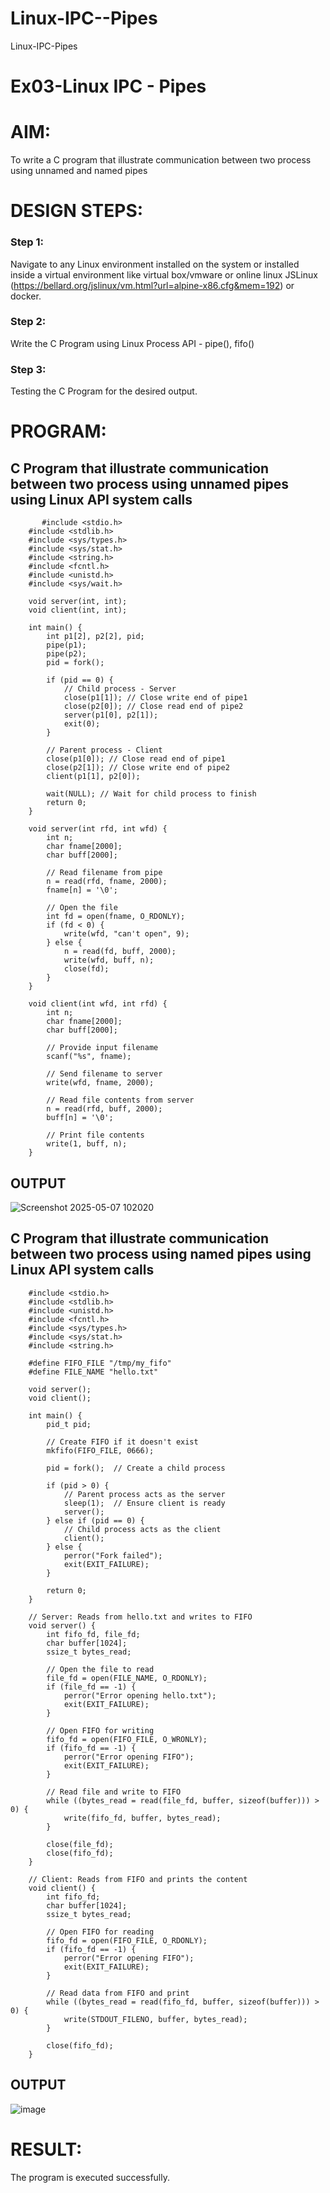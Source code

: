 # Linux-IPC--Pipes
Linux-IPC-Pipes


# Ex03-Linux IPC - Pipes

# AIM:
To write a C program that illustrate communication between two process using unnamed and named pipes

# DESIGN STEPS:

### Step 1:

Navigate to any Linux environment installed on the system or installed inside a virtual environment like virtual box/vmware or online linux JSLinux (https://bellard.org/jslinux/vm.html?url=alpine-x86.cfg&mem=192) or docker.

### Step 2:

Write the C Program using Linux Process API - pipe(), fifo()

### Step 3:

Testing the C Program for the desired output. 

# PROGRAM:

## C Program that illustrate communication between two process using unnamed pipes using Linux API system calls
```
       #include <stdio.h>
    #include <stdlib.h>
    #include <sys/types.h> 
    #include <sys/stat.h> 
    #include <string.h> 
    #include <fcntl.h> 
    #include <unistd.h>
    #include <sys/wait.h>

    void server(int, int); 
    void client(int, int); 

    int main() { 
        int p1[2], p2[2], pid; 
        pipe(p1); 
        pipe(p2); 
        pid = fork(); 

        if (pid == 0) { 
            // Child process - Server
            close(p1[1]); // Close write end of pipe1
            close(p2[0]); // Close read end of pipe2
            server(p1[0], p2[1]); 
            exit(0);
        } 

        // Parent process - Client
        close(p1[0]); // Close read end of pipe1
        close(p2[1]); // Close write end of pipe2
        client(p1[1], p2[0]); 
        
        wait(NULL); // Wait for child process to finish
        return 0; 
    } 

    void server(int rfd, int wfd) { 
        int n; 
        char fname[2000]; 
        char buff[2000];

        // Read filename from pipe
        n = read(rfd, fname, 2000);
        fname[n] = '\0';

        // Open the file
        int fd = open(fname, O_RDONLY);
        if (fd < 0) { 
            write(wfd, "can't open", 9); 
        } else { 
            n = read(fd, buff, 2000); 
            write(wfd, buff, n); 
            close(fd);
        } 
    }

    void client(int wfd, int rfd) {
        int n; 
        char fname[2000];
        char buff[2000];

        // Provide input filename
        scanf("%s", fname);

        // Send filename to server
        write(wfd, fname, 2000);

        // Read file contents from server
        n = read(rfd, buff, 2000);
        buff[n] = '\0';

        // Print file contents
        write(1, buff, n);
    }
```





## OUTPUT
![Screenshot 2025-05-07 102020](https://github.com/user-attachments/assets/46b88701-7ae8-4d5b-bf6b-344e4328c4c7)

## C Program that illustrate communication between two process using named pipes using Linux API system calls

```
    #include <stdio.h>
    #include <stdlib.h>
    #include <unistd.h>
    #include <fcntl.h>
    #include <sys/types.h>
    #include <sys/stat.h>
    #include <string.h>

    #define FIFO_FILE "/tmp/my_fifo"
    #define FILE_NAME "hello.txt"

    void server();
    void client();

    int main() {
        pid_t pid;

        // Create FIFO if it doesn't exist
        mkfifo(FIFO_FILE, 0666);

        pid = fork();  // Create a child process

        if (pid > 0) {
            // Parent process acts as the server
            sleep(1);  // Ensure client is ready
            server();
        } else if (pid == 0) {
            // Child process acts as the client
            client();
        } else {
            perror("Fork failed");
            exit(EXIT_FAILURE);
        }

        return 0;
    }

    // Server: Reads from hello.txt and writes to FIFO
    void server() {
        int fifo_fd, file_fd;
        char buffer[1024];
        ssize_t bytes_read;

        // Open the file to read
        file_fd = open(FILE_NAME, O_RDONLY);
        if (file_fd == -1) {
            perror("Error opening hello.txt");
            exit(EXIT_FAILURE);
        }

        // Open FIFO for writing
        fifo_fd = open(FIFO_FILE, O_WRONLY);
        if (fifo_fd == -1) {
            perror("Error opening FIFO");
            exit(EXIT_FAILURE);
        }

        // Read file and write to FIFO
        while ((bytes_read = read(file_fd, buffer, sizeof(buffer))) > 0) {
            write(fifo_fd, buffer, bytes_read);
        }

        close(file_fd);
        close(fifo_fd);
    }

    // Client: Reads from FIFO and prints the content
    void client() {
        int fifo_fd;
        char buffer[1024];
        ssize_t bytes_read;

        // Open FIFO for reading
        fifo_fd = open(FIFO_FILE, O_RDONLY);
        if (fifo_fd == -1) {
            perror("Error opening FIFO");
            exit(EXIT_FAILURE);
        }

        // Read data from FIFO and print
        while ((bytes_read = read(fifo_fd, buffer, sizeof(buffer))) > 0) {
            write(STDOUT_FILENO, buffer, bytes_read);
        }

        close(fifo_fd);
    }
```



## OUTPUT

![image](https://github.com/user-attachments/assets/8c30aed2-fb70-490e-8526-911ff8ada92c)

# RESULT:
The program is executed successfully.

